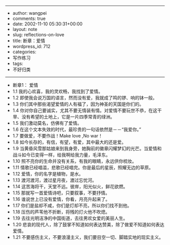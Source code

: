 - --
- author: wangpei
- comments: true
- date: 2002-11-10 05:30:31+00:00
- layout: note
- slug: reflections-on-love
- title: 断章：爱情
- wordpress_id: 712
- categories:
- 写作练习
- tags:
- 不好归类
- --
- 断章1： 爱情
- 1.1 我的心欢喜，我的灵欢畅，我找到了爱情。
- 1.2 即使我会说万国的语言，然而没有爱，我就成了鸣的锣、响的钵一般。
- 1.3 你们其中那些渴望爱情的人有福了，因为神圣的天国是你们的。
- 1.4 你对你自己要诚实，尤其不要无情装有情。对爱情不要玩世不恭，在这干旱、没有希望的土地上，它是一片四季常青的绿洲。
- 1.5 我们激动莫名，仿佛有了爱情。
- 1.6 在这个文本失效的时代，最珍贵的一句话依然是－－“我爱你。”
- 1.7 要做爱，不要作战！Make love ,No war！
- 1.8 如今长存的，有信，有望，有爱，其中最大的还是爱。
- 1.9 当黄昏风雪那姑娘来到我身旁，她胸前的徽章闪耀梦幻的光芒。当爱情和战斗如今已变得一样，给我啊给我力量，毛泽东。
- 1.10 照不亮你的生命并没有关系，有我的眼睛，永远供你梳妆。
- 1.11 情歌已经唱滥，悲歌已经唱完。你是最后的星辰，照耀无边的草原。
- 1.12 爱情，你的名字是植物，是水。
- 1.13 渡河渡河，渡过星月夜，渡过忘忧河。
- 1.14 这苦海将干，天堂不远。彼岸，阳光似火，鲜花欲燃。
- 1.15 那就写一首爱情诗吧，只要叙事，不要抒情。
- 1.16 谁说世上已没有爱情，你看，月亮升起来了。
- 1.17 你们是盐却不咸，你们是灯却不亮，所以你们找不到他。
- 1.18 压伤的芦苇他不折断，将残的灯火他不吹熄。
- 1.19 去往光明洁净的中国街道，去往男欢女爱的美丽人生。
- 1.20 悲哀的现代人，除了鼓掌不知道如何表达赞美，除了做爱不知道如何表达爱情。
- 1.21 不要感伤主义，不要浪漫主义，我们要目空一切、脚踏实地的现实主义。
